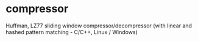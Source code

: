 compressor
==========

Huffman, LZ77 sliding window compressor/decompressor (with linear and hashed pattern matching - C/C++, Linux / Windows) 
